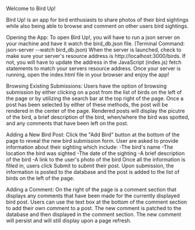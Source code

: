Welcome to Bird Up!

Bird Up! is an app for bird enthusiasts to share photos of their bird sightings while also being able to browse and comment on other users bird sightings.

Opening the App:
To open Bird Up!, you will have to run a json server on your machine and have it watch the bird_db.json file. 
(Terminal Command: json-server --watch bird_db.json)
When the server is launched, check to make sure your server's resource address is http://localhost:3000/birds. If not, you will have to update the address in the JavaScript (index.js) fetch statements to match your servers resource address. Once your server is running, open the index.html file in your browser and enjoy the app!

Browsing Existing Submissions:
Users have the option of browsing submission by either clicking on a post from the list of birds on the left of the page or by utilizing the search bar at the top right of the page. Once a post has been selected by either of these methods, the post will be rendered in the center of the page. Rendered posts will display the picutre of the bird, a brief description of the bird, when/where the bird was spotted, and any comments that have been left on the post.

Adding a New Bird Post:
Click the "Add Bird" button at the bottom of the page to reveal the new bird submission form. User are asked to provide information about their sighting which include:
    -The bird's name
    -The location the bird was sighted
    -The date of the sighting
    -A brief description of the bird
    -A link to the user's photo of the bird
Once all the information is filled in, users click Submit to submit their post. Upon submission, the information is posted to the database and the post is added to the list of birds on the left of the page. 

Adding a Comment:
On the right of the page is a comment section that displays any comments that have been made for the currently displayed bird post. Users can use the text box at the bottom of the comment section to add their own comment to a post. The new comment is patched to the database and then displayed in the comment section. The new comment will persist and will still display upon a page refresh. 